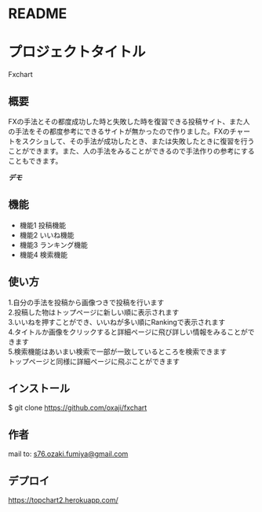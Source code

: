 # README

# プロジェクトタイトル
Fxchart

## 概要
FXの手法とその都度成功した時と失敗した時を復習できる投稿サイト、また人の手法をその都度参考にできるサイトが無かったので作りました。FXのチャートをスクショして、その手法が成功したとき、または失敗したときに復習を行うことができます。また、人の手法をみることができるので手法作りの参考にすることもできます。

***デモ***


## 機能
- 機能1 投稿機能
- 機能2 いいね機能
- 機能3 ランキング機能
- 機能4 検索機能

## 使い方
1.自分の手法を投稿から画像つきで投稿を行います<br>
2.投稿した物はトップページに新しい順に表示されます<br>
3.いいねを押すことができ、いいねが多い順にRankingで表示されます<br>
4.タイトルか画像をクリックすると詳細ページに飛び詳しい情報をみることができます<br>
5.検索機能はあいまい検索で一部が一致しているところを検索できます<br>
  トップページと同様に詳細ページに飛ぶことができます<br>

## インストール
$ git clone https://github.com/oxaji/fxchart

## 作者
mail to: s76.ozaki.fumiya@gmail.com

## デプロイ
https://topchart2.herokuapp.com/